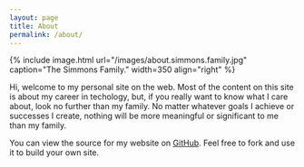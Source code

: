 ```yaml
---
layout: page
title: About
permalink: /about/
---
```


{% include image.html url="/images/about.simmons.family.jpg" caption="The Simmons Family." width=350 align="right" %}

Hi, welcome to my personal site on the web. Most of the content on this site is about my career in techology, but, if you really want to know what I care about, look no further than my family. No matter whatever goals I achieve or successes I create, nothing will be more meaningful or significant to me than my family.

You can view the source for my website on [GitHub](https://www.github.com/anjuan). Feel free to fork and use it to build your own site.

